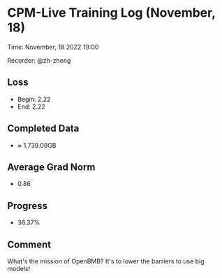 
# CPM-Live Training Log (November, 18)

Time: November, 18 2022 19:00

Recorder: @zh-zheng

## Loss
- Begin: 2.22
- End: 2.22
	
## Completed Data
- $\approx$ 1,739.09GB

## Average Grad Norm
- 0.86

## Progress
- 36.37%

## Comment

What's the mission of OpenBMB? It's to lower the barriers to use big models!
